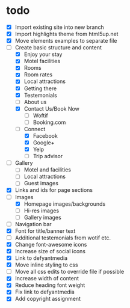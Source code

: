 # todo

- [x] Import existing site into new branch
- [x] Import highlights theme from html5up.net
- [x] Move elements examples to separate file
- [ ] Create basic structure and content
  - [x] Enjoy your stay
  - [x] Motel facilities
  - [x] Rooms
  - [x] Room rates
  - [x] Local attractions
  - [x] Getting there
  - [x] Testemonials
  - [ ] About us
  - [x] Contact Us/Book Now
    - [ ] Woftif
    - [ ] Booking.com
  - [ ] Connect
    - [x] Facebook
    - [x] Google+
    - [x] Yelp
    - [ ] Trip advisor
- [ ] Gallery
  - [ ] Motel and facilities
  - [ ] Local attractions
  - [ ] Guest images
- [x] Links and ids for page sections
- [ ] Images
  - [x] Homepage images/backgrounds
  - [ ] Hi-res images
  - [ ] Gallery images
- [ ] Navigation bar
- [x] Font for title/banner text
- [ ] Additional testemonials from wotif etc.
- [x] Change font-awesome icons
- [x] Increase size of social icons
- [x] Link to defyantmedia
- [x] Move inline styling to css
- [ ] Move all css edits to override file if possible
- [x] Increase width of content
- [x] Reduce heading font weight
- [x] Fix link to defyantmedia
- [x] Add copyright assignment
